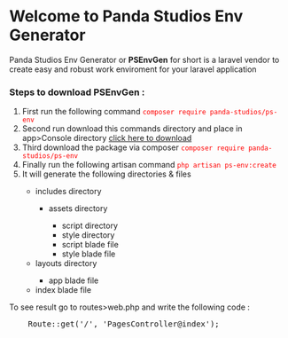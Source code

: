 <h1>Welcome to Panda Studios Env Generator</h1>

<p>Panda Studios Env Generator or <b>PSEnvGen</b> for short is a laravel vendor to create easy and robust work enviroment for your laravel application</p>

<h3>Steps to download PSEnvGen :</h3>

<ol>
    <li>First run the following command <code style="color:red;">composer require panda-studios/ps-env</code></li>
    <li>Second run download this commands directory and place in app>Console directory <a href="">click here to download</a></li>
    <li>Third download the package via composer <code style="color:red;">composer require panda-studios/ps-env</code></li>
    <li>Finally run the following artisan command <code style="color:red;">php artisan ps-env:create</code></li>
    <li>It will generate the following directories & files</li>
    <ul>
        <li>includes directory</li>
        <ul>
            <li>assets directory</li>
            <ul>
                <li>script directory</li>
                <li>style directory</li>
                <li>script blade file</li>
                <li>style blade file</li>
            </ul>
        </ul>
        <li>layouts directory</li>
        <ul>
            <li>app blade file</li>
        </ul>
        <li>index blade file</li>
    </ul>
</ol>

<p>To see result go to routes>web.php and write the following code :</p>
<pre>
    Route::get('/', 'PagesController@index');
</pre>